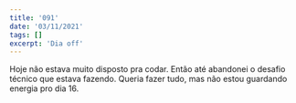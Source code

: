 ```yaml
---
title: '091'
date: '03/11/2021'
tags: []
excerpt: 'Dia off'
---
```

Hoje não estava muito disposto pra codar. Então até abandonei o desafio técnico que estava fazendo. Queria fazer tudo, mas não estou guardando energia pro dia 16.
